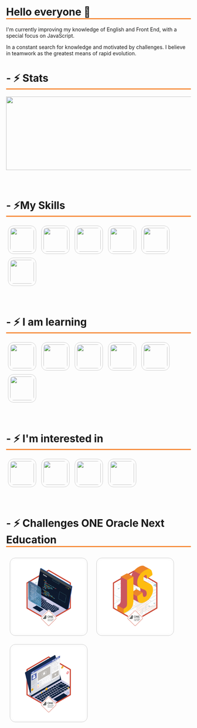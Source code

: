 <h1 style="border-bottom: 3px solid #f78733;"> Hello everyone 👋 </h1>
<p>I'm currently improving my knowledge of English and Front End, with a special focus on JavaScript.</p>
<p>In a constant search for knowledge and motivated by challenges. I believe in teamwork as the greatest means of rapid evolution.</p>
<h1 style="border-bottom: 3px solid #f78733;">- ⚡ Stats </h1>
<div>    
  <img height="200px" width="750px" src="https://github-readme-stats.vercel.app/api/top-langs/?username=petersonros&layout=compact&langs_count=7&theme=tokyonight"/>
</div><br><br>

<h1 style="border-bottom: 3px solid #f78733;">- ⚡My Skills</h1>
<div>
  <img height="65px" width="65px" src="https://cdn.jsdelivr.net/gh/devicons/devicon/icons/html5/html5-original.svg" style="margin: 5px; padding: 5px; border: 1px solid #cccccc; border-radius: 15px;">
  <img height="65px" width="65px" src="https://cdn.jsdelivr.net/gh/devicons/devicon/icons/css3/css3-original.svg" style="margin: 5px; padding: 5px; border: 1px solid #cccccc; border-radius: 15px;">
  <img height="65px" width="65px" src="https://cdn.jsdelivr.net/gh/devicons/devicon/icons/bootstrap/bootstrap-original.svg" style="margin: 5px; padding: 5px; border: 1px solid #cccccc; border-radius: 15px;">
  <img height="65px" width="65px" src="https://cdn.jsdelivr.net/gh/devicons/devicon/icons/git/git-original.svg" style="margin: 5px; padding: 5px; border: 1px solid #cccccc; border-radius: 15px;">
  <img height="65px" width="65px" src="https://cdn.jsdelivr.net/gh/devicons/devicon/icons/vscode/vscode-original.svg" style="margin: 5px; padding: 5px; border: 1px solid #cccccc; border-radius: 15px;">
  <img height="65px" width="65px" src="https://cdn.jsdelivr.net/gh/devicons/devicon/icons/wordpress/wordpress-original.svg" style="margin: 5px; padding: 5px; border: 1px solid #cccccc; border-radius: 15px;">
</div>
<br><br>

<h1 style="border-bottom: 3px solid #f78733;">- ⚡ I am learning</h1>
<div>
  <img height="65px" width="65px" src="https://cdn.jsdelivr.net/gh/devicons/devicon/icons/javascript/javascript-original.svg" style="margin: 5px; padding: 5px; border: 1px solid #cccccc; border-radius: 15px;">
  <img height="65px" width="65px" src="https://cdn.jsdelivr.net/gh/devicons/devicon/icons/typescript/typescript-original.svg" style="margin: 5px; padding: 5px; border: 1px solid #cccccc; border-radius: 15px;"> 
  <img height="65px" width="65px" src="https://cdn.jsdelivr.net/gh/devicons/devicon/icons/java/java-original.svg" style="margin: 5px; padding: 5px; border: 1px solid #cccccc; border-radius: 15px;"> 
  <img height="65px" width="65px" src="https://cdn.jsdelivr.net/gh/devicons/devicon/icons/jquery/jquery-original.svg" style="margin: 5px; padding: 5px; border: 1px solid #cccccc; border-radius: 15px;"> 
  <img height="65px" width="65px" src="https://cdn.jsdelivr.net/gh/devicons/devicon/icons/angularjs/angularjs-original.svg" style="margin: 5px; padding: 5px; border: 1px solid #cccccc; border-radius: 15px;"> 
  <img height="65px" width="65px" src="https://cdn.jsdelivr.net/gh/devicons/devicon/icons/react/react-original.svg" style="margin: 5px; padding: 5px; border: 1px solid #cccccc; border-radius: 15px;"> 
</div>
<br><br>

<h1 style="border-bottom: 3px solid #f78733;">- ⚡ I'm interested in</h1>
<div>
  <img height="65px" width="65px" src="https://cdn.jsdelivr.net/gh/devicons/devicon/icons/python/python-original.svg?raw=true" style="margin: 5px; padding: 5px; border: 1px solid #cccccc; border-radius: 15px;"> 
  <img height="65px" width="65px" src="https://cdn.jsdelivr.net/gh/devicons/devicon/icons/php/php-original.svg?raw=true" style="margin: 5px; padding: 5px; border: 1px solid #cccccc; border-radius: 15px;"> 
  <img height="65px" width="65px" src="https://cdn.jsdelivr.net/gh/devicons/devicon/icons/nodejs/nodejs-original.svg?raw=true" style="margin: 5px; padding: 5px; border: 1px solid #cccccc; border-radius: 15px;"> 
  <img height="65px" width="65px" src="https://cdn.jsdelivr.net/gh/devicons/devicon/icons/csharp/csharp-original.svg?raw=true" style="margin: 5px; padding: 5px; border: 1px solid #cccccc; border-radius: 15px;"> 
</div> 
<br><br>

<h1 style="border-bottom: 3px solid #f78733;">- ⚡ Challenges ONE Oracle Next Education</h1>
<div>
  <img height="200px" width="200px" src="./img/cms_files_10224_1644515575BADGE_2.png?raw=true" style="margin: 10px; padding: 5px; border: 1px solid #cccccc; border-radius: 15px;">
  <img height="200px" width="200px" src="./img/cms_files_10224_1644516322badge.png?raw=true" style="margin: 10px; padding: 5px; border: 1px solid #cccccc; border-radius: 15px;">
  <img height="200px" width="200px" src="./img/cms_files_10224_1645569241Insignia_3.png?raw=true" style="margin: 10px; padding: 5px; border: 1px solid #cccccc; border-radius: 15px;">
</div>
